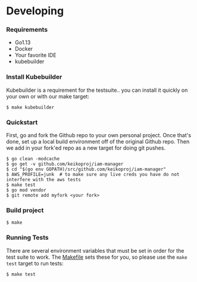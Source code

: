 # Developing


### Requirements
* Go1.13
* Docker
* Your favorite IDE
* kubebuilder

### Install Kubebuilder

Kubebuilder is a requirement for the testsuite.. you can install it quickly
on your own or with our make target:

    $ make kubebuilder

### Quickstart

First, go and fork the Github repo to your own personal project. Once that's
done, set up a local build environment off of the original Github repo. Then we
add in your fork'ed repo as a new target for doing git pushes.

    $ go clean -modcache
    $ go get -v github.com/keikoproj/iam-manager
    $ cd "$(go env GOPATH)/src/github.com/keikoproj/iam-manager"
    $ AWS_PROFILE=junk  # to make sure any live creds you have do not interfere with the aws tests
    $ make test
    $ go mod vendor
    $ git remote add myfork <your fork>


### Build project

    $ make

### Running Tests

There are several environment variables that must be set in order for the
test suite to work. The [Makefile](/Makefile) sets these for you, so please
use the `make test` target to run tests:

    $ make test
